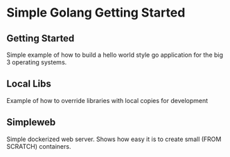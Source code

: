 # Simple Golang Getting Started

## Getting Started

 Simple example of how to build a hello world style go application for the big 3 operating
systems.

## Local Libs

 Example of how to override libraries with local copies for development

## Simpleweb

 Simple dockerized web server. Shows how easy it is to create small (FROM SCRATCH)
containers.
